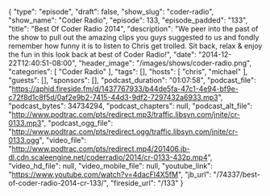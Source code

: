 {
  "type": "episode",
  "draft": false,
  "show_slug": "coder-radio",
  "show_name": "Coder Radio",
  "episode": 133,
  "episode_padded": "133",
  "title": "Best Of Coder Radio 2014",
  "description": "We peer into the past of the show to pull out the amazing clips you guys suggested to us and fondly remember how funny it is to listen to Chris get trolled. Sit back, relax & enjoy the fun in this look back at best of Coder Radio!",
  "date": "2014-12-22T12:40:51-08:00",
  "header_image": "/images/shows/coder-radio.png",
  "categories": [
    "Coder Radio"
  ],
  "tags": [],
  "hosts": [
    "chris",
    "michael"
  ],
  "guests": [],
  "sponsors": [],
  "podcast_duration": "01:07:58",
  "podcast_file": "https://aphid.fireside.fm/d/1437767933/b44de5fa-47c1-4e94-bf9e-c72f8d1c8f5d/0af2e9b2-7415-44d3-9df2-7297432a6933.mp3",
  "podcast_bytes": 34734294,
  "podcast_chapters": null,
  "podcast_alt_file": "http://www.podtrac.com/pts/redirect.mp3/traffic.libsyn.com/jnite/cr-0133.mp3",
  "podcast_ogg_file": "http://www.podtrac.com/pts/redirect.ogg/traffic.libsyn.com/jnite/cr-0133.ogg",
  "video_file": "http://www.podtrac.com/pts/redirect.mp4/201406.jb-dl.cdn.scaleengine.net/coderradio/2014/cr-0133-432p.mp4",
  "video_hd_file": null,
  "video_mobile_file": null,
  "youtube_link": "https://www.youtube.com/watch?v=4dacFl4X5fM",
  "jb_url": "/74337/best-of-coder-radio-2014-cr-133/",
  "fireside_url": "/133"
}

